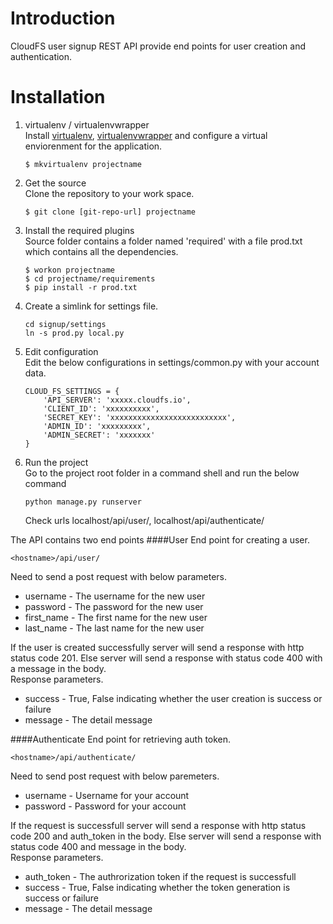 # Introduction
CloudFS user signup REST API provide end points for user creation and authentication.

# Installation
1. virtualenv / virtualenvwrapper  
    Install [virtualenv], [virtualenvwrapper] and configure a virtual enviorenment for the application.  
    ```
    $ mkvirtualenv projectname
    ```
2. Get the source  
    Clone the repository to your work space.  
    ```
    $ git clone [git-repo-url] projectname
    ```
3. Install the required plugins  
    Source folder contains a folder named 'required' with a file prod.txt which contains all the dependencies.  
    ```
    $ workon projectname
    $ cd projectname/requirements
    $ pip install -r prod.txt
    ```
4. Create a simlink for settings file.  
    ```
    cd signup/settings
    ln -s prod.py local.py
    ```
5. Edit configuration  
    Edit the below configurations in settings/common.py with your account data.  
    ```
    CLOUD_FS_SETTINGS = {
        'API_SERVER': 'xxxxx.cloudfs.io',
        'CLIENT_ID': 'xxxxxxxxxx',
        'SECRET_KEY': 'xxxxxxxxxxxxxxxxxxxxxxxxxx',
        'ADMIN_ID': 'xxxxxxxxx',
        'ADMIN_SECRET': 'xxxxxxx'
    }
    ```
6. Run the project  
    Go to the project root folder in a command shell and run the below command  
    ```
    python manage.py runserver
    ```
    Check urls localhost/api/user/, localhost/api/authenticate/

The API contains two end points
####User
End point for creating a user.   
```
<hostname>/api/user/  
```
Need to send a post request with below parameters.
* username	- The username for the new user
* password	- The password for the new user
* first_name	- The first name for the new user
* last_name	- The last name for the new user

If the user is created successfully server will send a response with http status code 201. Else server will send a response with status code 400 with a message in the body.  
Response parameters.
* success - True, False indicating whether the user creation is success or failure
* message - The detail message 

####Authenticate
End point for retrieving auth token. 
```
<hostname>/api/authenticate/
```

Need to send post request with below paremeters.
* username	- Username for your account
* password	- Password for your account

If the request is successfull server will send a response with http status code 200 and auth_token in the body. Else server will send a response with status code 400 and message in the body.  
Response parameters.
* auth_token - The authrorization token if the request is successfull
* success - True, False indicating whether the token generation is success or failure
* message - The detail message 

[virtualenv]:http://virtualenv.readthedocs.org/en/latest/virtualenv.html
[virtualenvwrapper]:http://virtualenvwrapper.readthedocs.org/en/latest/install.html

